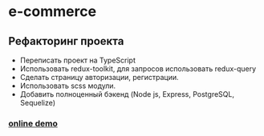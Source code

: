 # e-commerce

## Рефакторинг проекта 
- Переписать проект на TypeScript
- Использовать redux-toolkit, для запросов использовать redux-query
- Сделать страницу авторизации, регистрации.
- Использовать scss модули.
- Добавить полноценный бэкенд (Node js, Express, PostgreSQL, Sequelize)


### [online demo](https://locrun.github.io/e-commerce/)
